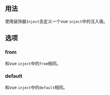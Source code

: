 ## 用法

使用装饰器`Inject`去定义一个vue `inject`中的注入值。

[](./code-usage.ts ':include :type=code typescript')

## 选项

### from

和vue `inject`中的`from`相同。

[](./code-option-from.ts ':include :type=code typescript')

### default

和vue `inject`中的`default`相同。

[](./code-option-default.ts ':include :type=code typescript')
